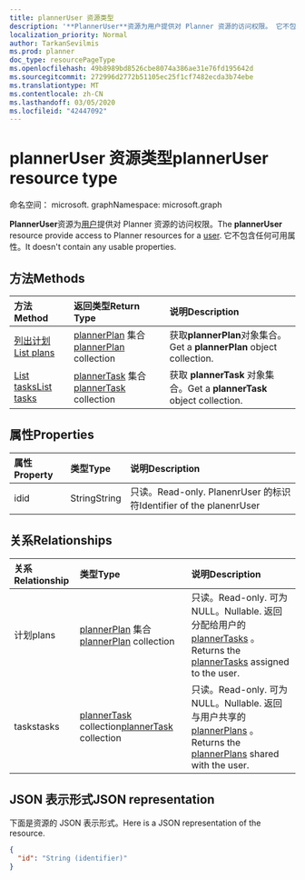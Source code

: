 ```yaml
---
title: plannerUser 资源类型
description: '**PlannerUser**资源为用户提供对 Planner 资源的访问权限。 它不包含任何可用属性。'
localization_priority: Normal
author: TarkanSevilmis
ms.prod: planner
doc_type: resourcePageType
ms.openlocfilehash: 49b8989bd8526cbe8074a386ae31e76fd195642d
ms.sourcegitcommit: 272996d2772b51105ec25f1cf7482ecda3b74ebe
ms.translationtype: MT
ms.contentlocale: zh-CN
ms.lasthandoff: 03/05/2020
ms.locfileid: "42447092"
---
```

# <a name="planneruser-resource-type"></a><span data-ttu-id="02bb5-104">plannerUser 资源类型</span><span class="sxs-lookup"><span data-stu-id="02bb5-104">plannerUser resource type</span></span>

<span data-ttu-id="02bb5-105">命名空间： microsoft. graph</span><span class="sxs-lookup"><span data-stu-id="02bb5-105">Namespace: microsoft.graph</span></span>

<span data-ttu-id="02bb5-106">**PlannerUser**资源为[用户](user.md)提供对 Planner 资源的访问权限。</span><span class="sxs-lookup"><span data-stu-id="02bb5-106">The **plannerUser** resource provide access to Planner resources for a [user](user.md).</span></span> <span data-ttu-id="02bb5-107">它不包含任何可用属性。</span><span class="sxs-lookup"><span data-stu-id="02bb5-107">It doesn't contain any usable properties.</span></span>


## <a name="methods"></a><span data-ttu-id="02bb5-108">方法</span><span class="sxs-lookup"><span data-stu-id="02bb5-108">Methods</span></span>

| <span data-ttu-id="02bb5-109">方法</span><span class="sxs-lookup"><span data-stu-id="02bb5-109">Method</span></span>           | <span data-ttu-id="02bb5-110">返回类型</span><span class="sxs-lookup"><span data-stu-id="02bb5-110">Return Type</span></span>    |<span data-ttu-id="02bb5-111">说明</span><span class="sxs-lookup"><span data-stu-id="02bb5-111">Description</span></span>|
|:---------------|:--------|:----------|
|[<span data-ttu-id="02bb5-112">列出计划</span><span class="sxs-lookup"><span data-stu-id="02bb5-112">List plans</span></span>](../api/planneruser-list-plans.md) |<span data-ttu-id="02bb5-113">[plannerPlan](plannerplan.md) 集合</span><span class="sxs-lookup"><span data-stu-id="02bb5-113">[plannerPlan](plannerplan.md) collection</span></span>| <span data-ttu-id="02bb5-114">获取**plannerPlan**对象集合。</span><span class="sxs-lookup"><span data-stu-id="02bb5-114">Get a **plannerPlan** object collection.</span></span>|
|[<span data-ttu-id="02bb5-115">List tasks</span><span class="sxs-lookup"><span data-stu-id="02bb5-115">List tasks</span></span>](../api/planneruser-list-tasks.md) |<span data-ttu-id="02bb5-116">[plannerTask](plannertask.md) 集合</span><span class="sxs-lookup"><span data-stu-id="02bb5-116">[plannerTask](plannertask.md) collection</span></span>| <span data-ttu-id="02bb5-117">获取 **plannerTask** 对象集合。</span><span class="sxs-lookup"><span data-stu-id="02bb5-117">Get a **plannerTask** object collection.</span></span>|

## <a name="properties"></a><span data-ttu-id="02bb5-118">属性</span><span class="sxs-lookup"><span data-stu-id="02bb5-118">Properties</span></span>
| <span data-ttu-id="02bb5-119">属性</span><span class="sxs-lookup"><span data-stu-id="02bb5-119">Property</span></span>     | <span data-ttu-id="02bb5-120">类型</span><span class="sxs-lookup"><span data-stu-id="02bb5-120">Type</span></span>   |<span data-ttu-id="02bb5-121">说明</span><span class="sxs-lookup"><span data-stu-id="02bb5-121">Description</span></span>|
|:---------------|:--------|:----------|
|<span data-ttu-id="02bb5-122">id</span><span class="sxs-lookup"><span data-stu-id="02bb5-122">id</span></span>|<span data-ttu-id="02bb5-123">String</span><span class="sxs-lookup"><span data-stu-id="02bb5-123">String</span></span>| <span data-ttu-id="02bb5-124">只读。</span><span class="sxs-lookup"><span data-stu-id="02bb5-124">Read-only.</span></span> <span data-ttu-id="02bb5-125">PlanenrUser 的标识符</span><span class="sxs-lookup"><span data-stu-id="02bb5-125">Identifier of the planenrUser</span></span>|

## <a name="relationships"></a><span data-ttu-id="02bb5-126">关系</span><span class="sxs-lookup"><span data-stu-id="02bb5-126">Relationships</span></span>
| <span data-ttu-id="02bb5-127">关系</span><span class="sxs-lookup"><span data-stu-id="02bb5-127">Relationship</span></span> | <span data-ttu-id="02bb5-128">类型</span><span class="sxs-lookup"><span data-stu-id="02bb5-128">Type</span></span>   |<span data-ttu-id="02bb5-129">说明</span><span class="sxs-lookup"><span data-stu-id="02bb5-129">Description</span></span>|
|:---------------|:--------|:----------|
|<span data-ttu-id="02bb5-130">计划</span><span class="sxs-lookup"><span data-stu-id="02bb5-130">plans</span></span>|<span data-ttu-id="02bb5-131">[plannerPlan](plannerplan.md) 集合</span><span class="sxs-lookup"><span data-stu-id="02bb5-131">[plannerPlan](plannerplan.md) collection</span></span>| <span data-ttu-id="02bb5-132">只读。</span><span class="sxs-lookup"><span data-stu-id="02bb5-132">Read-only.</span></span> <span data-ttu-id="02bb5-133">可为 NULL。</span><span class="sxs-lookup"><span data-stu-id="02bb5-133">Nullable.</span></span> <span data-ttu-id="02bb5-134">返回分配给用户的[plannerTasks](plannertask.md) 。</span><span class="sxs-lookup"><span data-stu-id="02bb5-134">Returns the [plannerTasks](plannertask.md) assigned to the user.</span></span>|
|<span data-ttu-id="02bb5-135">tasks</span><span class="sxs-lookup"><span data-stu-id="02bb5-135">tasks</span></span>|<span data-ttu-id="02bb5-136">[plannerTask](plannertask.md) collection</span><span class="sxs-lookup"><span data-stu-id="02bb5-136">[plannerTask](plannertask.md) collection</span></span>| <span data-ttu-id="02bb5-137">只读。</span><span class="sxs-lookup"><span data-stu-id="02bb5-137">Read-only.</span></span> <span data-ttu-id="02bb5-138">可为 NULL。</span><span class="sxs-lookup"><span data-stu-id="02bb5-138">Nullable.</span></span> <span data-ttu-id="02bb5-139">返回与用户共享的[plannerPlans](plannerplan.md) 。</span><span class="sxs-lookup"><span data-stu-id="02bb5-139">Returns the [plannerPlans](plannerplan.md) shared with the user.</span></span>|

## <a name="json-representation"></a><span data-ttu-id="02bb5-140">JSON 表示形式</span><span class="sxs-lookup"><span data-stu-id="02bb5-140">JSON representation</span></span>
<span data-ttu-id="02bb5-141">下面是资源的 JSON 表示形式。</span><span class="sxs-lookup"><span data-stu-id="02bb5-141">Here is a JSON representation of the resource.</span></span>

<!-- {
  "blockType": "resource",
  "baseType": "microsoft.graph.entity",
  "optionalProperties": [

  ],
  "@odata.type": "microsoft.graph.plannerUser"
}-->

```json
{
  "id": "String (identifier)"
}

```

<!-- uuid: 8fcb5dbc-d5aa-4681-8e31-b001d5168d79
2015-10-25 14:57:30 UTC -->
<!-- {
  "type": "#page.annotation",
  "description": "plannerUser resource",
  "keywords": "",
  "section": "documentation",
  "tocPath": ""
}-->
